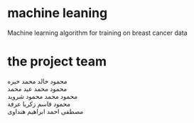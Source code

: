 # machine leaning
 Machine learning algorithm for training on breast cancer data
 
 # the project team
 محمود خالد محمد خيره<br>
 محمود محمد عيد محمد<br>
 محمود محمد محمود شرويد<br> 
 محمود قاسم زكريا عرفة<br>
 مصطفى احمد ابراهيم هنداوى<br>
 
